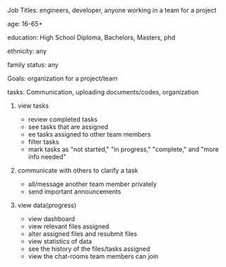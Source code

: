 Job Titles: engineers, developer, anyone working in a team for a project

age: 16-65+

education: High School Diploma, Bachelors, Masters, phd

ethnicity: any

family status: any

Goals: organization for a project/team

tasks: Communication, uploading documents/codes, organization
1. view tasks
    - review completed tasks
    - see tasks that are assigned
    - ee tasks assigned to other team members 
    - filter tasks
    -  mark tasks as "not started," "in progress," "complete," and "more info needed"

2. communicate with others to clarify a task
    - all/message another team member privately
    - send important announcements

3. view data(progress)
    - view dashboard
    - view relevant files assigned
    - alter assigned files and resubmit files 
    - view statistics of data
    - see the history of the files/tasks assigned
    - view the chat-rooms team members can join 
